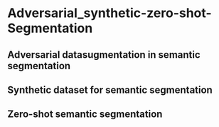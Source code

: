 # Adversarial_synthetic-zero-shot-Segmentation

## Adversarial datasugmentation in semantic segmentation

## Synthetic dataset for semantic segmentation

## Zero-shot semantic segmentation
